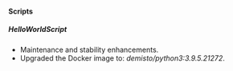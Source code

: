 
#### Scripts
##### HelloWorldScript
- Maintenance and stability enhancements.
- Upgraded the Docker image to: *demisto/python3:3.9.5.21272*.
